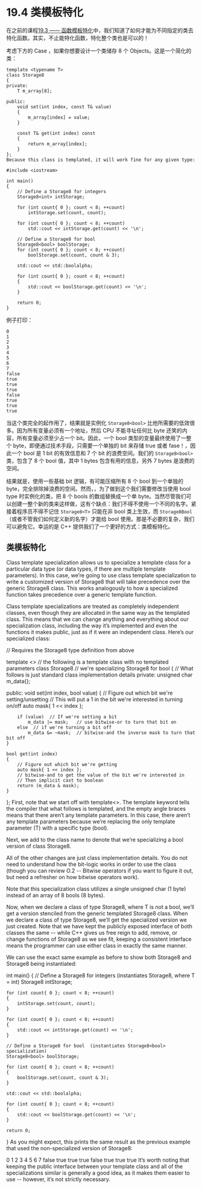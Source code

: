 <!-- 19.4 — Class template specialization -->
# 19.4 类模板特化

<!-- ALEX  AUGUST 6, 2022 -->

<!-- In the previous lesson 19.3 -- Function template specialization, we saw how it was possible to specialize functions in order to provide different functionality for specific data types. As it turns out, it is not only possible to specialize functions, it is also possible to specialize an entire class! -->
在之前的课程[19.3 —— 函数模板特化](./19.3-function-template-specialization)中，我们知道了如何才能为不同指定的类去特化函数。其实，不止能特化函数，特化整个类也是可以的！

<!-- Consider the case where you want to design a class that stores 8 objects. Here’s a simplified class to do so: -->
考虑下方的 Case ，如果你想要设计一个类储存 8 个 Objects。这是一个简化的类：

```
template <typename T>
class Storage8
{
private:
    T m_array[8];

public:
    void set(int index, const T& value)
    {
        m_array[index] = value;
    }

    const T& get(int index) const
    {
        return m_array[index];
    }
};
Because this class is templated, it will work fine for any given type:

#include <iostream>

int main()
{
    // Define a Storage8 for integers
    Storage8<int> intStorage;

    for (int count{ 0 }; count < 8; ++count)
        intStorage.set(count, count);

    for (int count{ 0 }; count < 8; ++count)
        std::cout << intStorage.get(count) << '\n';

    // Define a Storage8 for bool
    Storage8<bool> boolStorage;
    for (int count{ 0 }; count < 8; ++count)
        boolStorage.set(count, count & 3);

	std::cout << std::boolalpha;

    for (int count{ 0 }; count < 8; ++count)
    {
        std::cout << boolStorage.get(count) << '\n';
    }

    return 0;
}
```

<!-- This example prints: -->
例子打印：

```
0
1
2
3
4
5
6
7
false
true
true
true
false
true
true
true
```

<!-- While this class is completely functional, it turns out that the implementation of Storage8<bool> is much more inefficient than it needs to be. Because all variables must have an address, and the CPU can’t address anything smaller than a byte, all variables must be at least a byte in size. Consequently, a variable of type bool ends up using an entire byte even though technically it only needs a single bit to store its true or false value! Thus, a bool is 1 bit of useful information and 7 bits of wasted space. Our Storage8<bool> class, which contains 8 bools, is 1 byte worth of useful information and 7 bytes of wasted space. -->
当这个类完全的起作用了，结果就是实例化 `Storage8<bool>` 比他所需要的低效很多。因为所有变量必须有一个地址，然后 CPU 不能寻址任何比 byte 还笑的内容，所有变量必须至少占一个 bit。因此，一个 bool 类型的变量最终使用了一整个 byte，即便通过技术手段，只需要一个单独的 bit 来存储 true 或者 fase！，因此一个 bool 是 1 bit 的有效信息和 7 个 bit 的浪费空间。我们的 `Storage8<bool>` 类，包含了 8 个 bool 值，其中 1 bytes 包含有用的信息，另外 7 bytes 是浪费的空间。


<!-- As it turns out, using some basic bit logic, it’s possible to compress all 8 bools into a single byte, eliminating the wasted space altogether. However, in order to do this, we’ll need to revamp the class when used with type bool, replacing the array of 8 bools with a variable that is a single byte in size. While we could create an entirely new class to do so, this has one major downside: we have to give it a different name. Then the programmer has to remember that Storage8<T> is meant for non-bool types, whereas Storage8Bool (or whatever we name the new class) is meant for bools. That’s needless complexity we’d rather avoid. Fortunately, C++ provides us a better method: class template specialization. -->
结果就是，使用一些基础 bit 逻辑，有可能压缩所有 8 个 bool 到一个单独的 byte，完全排除掉浪费的空间。然而，，为了做到这个我们需要修改当使用 bool type 时实例化的类，把 8 个 bools 的数组替换成一个单 byte。当然尽管我们可以创建一整个新的类来这样做，这有个缺点：我们不得不使用一个不同的名字。紧接着程序员不得不记住 `Storage8<T>` 只能在非 bool 类上生效，而 `Storage8Bool`（或者不管我们如何定义新的名字）才能给 bool 使用。那是不必要的复杂，我们可以避免它。幸运的是 C++ 提供我们了一个更好的方式：类模板特化。


<!-- Class template specialization -->
## 类模板特化

Class template specialization allows us to specialize a template class for a particular data type (or data types, if there are multiple template parameters). In this case, we’re going to use class template specialization to write a customized version of Storage8<bool> that will take precedence over the generic Storage8<T> class. This works analogously to how a specialized function takes precedence over a generic template function.

Class template specializations are treated as completely independent classes, even though they are allocated in the same way as the templated class. This means that we can change anything and everything about our specialization class, including the way it’s implemented and even the functions it makes public, just as if it were an independent class. Here’s our specialized class:

// Requires the Storage8 type definition from above

template <> // the following is a template class with no templated parameters
class Storage8<bool> // we're specializing Storage8 for bool
{
// What follows is just standard class implementation details
private:
    unsigned char m_data{};

public:
    void set(int index, bool value)
    {
        // Figure out which bit we're setting/unsetting
        // This will put a 1 in the bit we're interested in turning on/off
        auto mask{ 1 << index };

        if (value)  // If we're setting a bit
            m_data |= mask;   // use bitwise-or to turn that bit on
        else  // if we're turning a bit off
            m_data &= ~mask;  // bitwise-and the inverse mask to turn that bit off
	}

    bool get(int index)
    {
        // Figure out which bit we're getting
        auto mask{ 1 << index };
        // bitwise-and to get the value of the bit we're interested in
        // Then implicit cast to boolean
        return (m_data & mask);
    }
};
First, note that we start off with template<>. The template keyword tells the compiler that what follows is templated, and the empty angle braces means that there aren’t any template parameters. In this case, there aren’t any template parameters because we’re replacing the only template parameter (T) with a specific type (bool).

Next, we add <bool> to the class name to denote that we’re specializing a bool version of class Storage8.

All of the other changes are just class implementation details. You do not need to understand how the bit-logic works in order to use the class (though you can review O.2 -- Bitwise operators if you want to figure it out, but need a refresher on how bitwise operators work).

Note that this specialization class utilizes a single unsigned char (1 byte) instead of an array of 8 bools (8 bytes).

Now, when we declare a class of type Storage8<T>, where T is not a bool, we’ll get a version stenciled from the generic templated Storage8<T> class. When we declare a class of type Storage8<bool>, we’ll get the specialized version we just created. Note that we have kept the publicly exposed interface of both classes the same -- while C++ gives us free reign to add, remove, or change functions of Storage8<bool> as we see fit, keeping a consistent interface means the programmer can use either class in exactly the same manner.

We can use the exact same example as before to show both Storage8<T> and Storage8<bool> being instantiated:

int main()
{
    // Define a Storage8 for integers (instantiates Storage8<T>, where T = int)
    Storage8<int> intStorage;

    for (int count{ 0 }; count < 8; ++count)
    {
        intStorage.set(count, count);
	}

    for (int count{ 0 }; count < 8; ++count)
    {
        std::cout << intStorage.get(count) << '\n';
    }

    // Define a Storage8 for bool  (instantiates Storage8<bool> specialization)
    Storage8<bool> boolStorage;

    for (int count{ 0 }; count < 8; ++count)
    {
        boolStorage.set(count, count & 3);
    }

	std::cout << std::boolalpha;

    for (int count{ 0 }; count < 8; ++count)
    {
        std::cout << boolStorage.get(count) << '\n';
    }

    return 0;
}
As you might expect, this prints the same result as the previous example that used the non-specialized version of Storage8<bool>:

0
1
2
3
4
5
6
7
false
true
true
true
false
true
true
true
It’s worth noting that keeping the public interface between your template class and all of the specializations similar is generally a good idea, as it makes them easier to use -- however, it’s not strictly necessary.